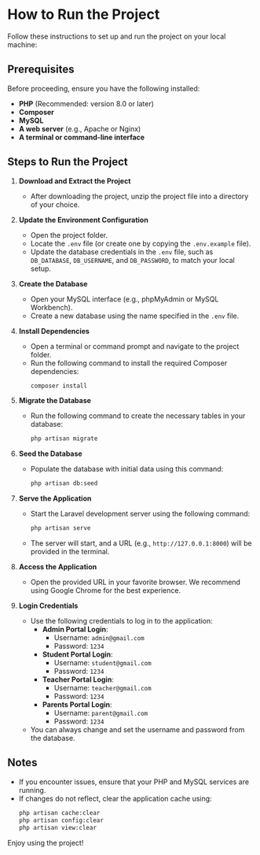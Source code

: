 # How to Run the Project

Follow these instructions to set up and run the project on your local machine:

## Prerequisites
Before proceeding, ensure you have the following installed:
- **PHP** (Recommended: version 8.0 or later)
- **Composer**
- **MySQL**
- **A web server** (e.g., Apache or Nginx)
- **A terminal or command-line interface**

## Steps to Run the Project

1. **Download and Extract the Project**
   - After downloading the project, unzip the project file into a directory of your choice.

2. **Update the Environment Configuration**
   - Open the project folder.
   - Locate the `.env` file (or create one by copying the `.env.example` file).
   - Update the database credentials in the `.env` file, such as `DB_DATABASE`, `DB_USERNAME`, and `DB_PASSWORD`, to match your local setup.

3. **Create the Database**
   - Open your MySQL interface (e.g., phpMyAdmin or MySQL Workbench).
   - Create a new database using the name specified in the `.env` file.

4. **Install Dependencies**
   - Open a terminal or command prompt and navigate to the project folder.
   - Run the following command to install the required Composer dependencies:
     ```bash
     composer install
     ```

5. **Migrate the Database**
   - Run the following command to create the necessary tables in your database:
     ```bash
     php artisan migrate
     ```

6. **Seed the Database**
   - Populate the database with initial data using this command:
     ```bash
     php artisan db:seed
     ```

7. **Serve the Application**
   - Start the Laravel development server using the following command:
     ```bash
     php artisan serve
     ```
   - The server will start, and a URL (e.g., `http://127.0.0.1:8000`) will be provided in the terminal.

8. **Access the Application**
   - Open the provided URL in your favorite browser. We recommend using Google Chrome for the best experience.

9. **Login Credentials**
   - Use the following credentials to log in to the application:
     - **Admin Portal Login**: 
       - Username: `admin@gmail.com`
       - Password: `1234`
     - **Student Portal Login**:
       - Username: `student@gmail.com`
       - Password: `1234`
     - **Teacher Portal Login**:
       - Username: `teacher@gmail.com`
       - Password: `1234`
     - **Parents Portal Login**:
       - Username: `parent@gmail.com`
       - Password: `1234`
   - You can always change and set the username and password from the database.

## Notes
- If you encounter issues, ensure that your PHP and MySQL services are running.
- If changes do not reflect, clear the application cache using:
  ```bash
  php artisan cache:clear
  php artisan config:clear
  php artisan view:clear
  ```

Enjoy using the project!

